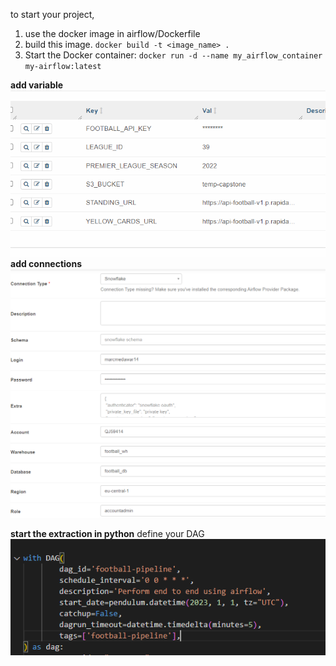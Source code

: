 to start your project,
1. use the docker image in airflow/Dockerfile
2. build this  image. 
`docker build -t <image_name> .`
3. Start the Docker container:
`docker run -d --name my_airflow_container my-airflow:latest`


**add variable** ![variable](../images/variable_airflow.png) 
**add connections** ![connection from the UI](../images/airflow_snowfalke_conn.png)

**start the extraction in python** define your DAG ![dag interval](../images/dag_airflow.png)
